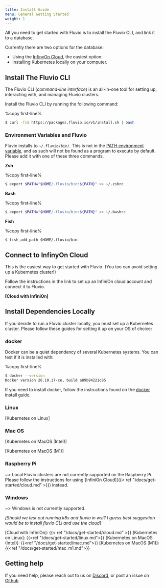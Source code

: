 ```yaml
---
title: Install Guide
menu: General Getting Started
weight: 1
---
```


All you need to get started with Fluvio is to install the Fluvio CLI, and link it to a database.

Currently there are two options for the database:
- Using the [InfinyOn Cloud](https://www.infinyon.com/cloud/), the easiest option.
- Installing Kubernetes locally on your computer.

## Install The Fluvio CLI

The Fluvio CLI (_command-line interface_) is an all-in-one tool for setting up, interacting with, and managing Fluvio clusters.

Install the Fluvio CLI by running the following command:

%copy first-line%
```bash
$ curl -fsS https://packages.fluvio.io/v1/install.sh | bash
```

### Environment Variables and Fluvio

Fluvio installs to `~/.fluvio/bin/`. This is not in the [PATH environment variable](https://www.ibm.com/docs/en/aix/7.2?topic=accounts-path-environment-variable), and as such will not be found as a program to execute by default. Please add it with one of these three commands.

**Zsh**

%copy first-line%
```zsh
$ export $PATH="$HOME/.fluvio/bin:${PATH}" >> ~/.zshrc
```

**Bash**

%copy first-line%
```bash
$ export $PATH="$HOME/.fluvio/bin:${PATH}" >> ~/.bashrc
```

**Fish**

%copy first-line%
```fish
$ fish_add_path $HOME/.fluvio/bin
```
## Connect to InfinyOn Cloud

This is the easiest way to get started with Fluvio.
(You too can avoid setting up a Kubernetes cluster!)

Follow the instructions in the link to set up an InfiniOn cloud account and connect it to Fluvio.

**[Cloud with InfiniOn]**

## Install Dependencies Locally

If you decide to run a Fluvio cluster locally, you must set up a Kubernetes cluster.
Please follow these guides for setting it up on your OS of choice:

### docker
Docker can be a quiet dependency of several Kubernetes systems. You can test if it is installed with:

%copy first-line%
```bash
$ docker --version
Docker version 20.10.17-ce, build a89b84221c85
```
If you need to install docker, follow the instructions found on the [docker install guide](https://docs.docker.com/engine/install/).

### Linux

[Kubernetes on Linux]

### Mac OS

[Kubernetes on MacOS (Intel)]

[Kubernetes on MacOS (M1)]

### Raspberry Pi

~> Local Fluvio clusters are not currently supported on the Raspberry Pi. Please follow the instructions for using [InfiniOn Cloud]({{< ref "/docs/get-started/cloud.md" >}}) instead.

### Windows

~> Windows is not currently supported.

_[Should we test out running k8s and fluvio in wsl?
I guess best suggestion would be to install fluvio CLI and use the cloud]_

[Cloud with InfiniOn]: {{< ref "/docs/get-started/cloud.md" >}}
[Kubernetes on Linux]: {{<ref "/docs/get-started/linux.md">}}
[Kubernetes on MacOS (Intel)]: {{<ref "/docs/get-started/mac.md">}}
[Kubernetes on MacOS (M1)]: {{<ref "/docs/get-started/mac_m1.md">}}


## Getting help

If you need help, please reach out to us on [Discord](https://discordapp.com/invite/bBG2dTz),
or post an issue on [Github](https://github.com/infinyon/fluvio/issues)

